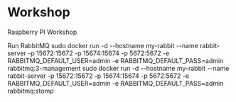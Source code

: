 # Workshop
Raspberry PI Workshop


Run RabbitMQ
sudo docker run -d --hostname my-rabbit --name rabbit-server -p 15672:15672 -p 15674:15674 -p 5672:5672 -e RABBITMQ_DEFAULT_USER=admin -e RABBITMQ_DEFAULT_PASS=admin rabbitmq:3-management
sudo docker run -d --hostname my-rabbit --name rabbit-server -p 15672:15672 -p 15674:15674 -p 5672:5672 -e RABBITMQ_DEFAULT_USER=admin -e RABBITMQ_DEFAULT_PASS=admin rabbitmq:stomp